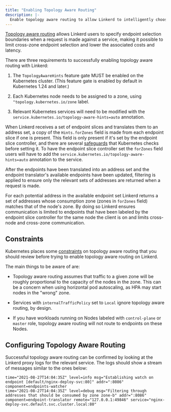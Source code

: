 ```yaml
---
title: "Enabling Topology Aware Routing"
description: |-
  Enable topology aware routing to allow Linkerd to intelligently choose same-zone endpoints
---
```


[Topology aware routing](../../features/topology-aware-routing/) allows
Linkerd users to specify endpoint selection boundaries when a request is made
against a service, making it possible to limit cross-zone endpoint selection
and lower the associated costs and latency.

There are three requirements to successfully enabling topology aware routing
with Linkerd:

1. The `TopologyAwareHints` feature gate MUST be enabled on the Kubernetes
   cluster. (This feature gate is enabled by default in Kubernetes 1.24 and
   later.)

2. Each Kubernetes node needs to be assigned to a zone, using
   `"topology.kubernetes.io/zone` label.

3. Relevant Kubernetes services will need to be modified with the
   `service.kubernetes.io/topology-aware-hints=auto` annotation.

When Linkerd receives a set of endpoint slices and translates them to an
address set, a copy of the `Hints.forZones` field is made from each endpoint
slice if one is present. This field is only present if it's set by the
endpoint slice controller, and there are several
[safeguards][topology-aware-routing-safeguards] that Kubernetes checks before
setting it. To have the endpoint slice controller set the `forZones` field
users will have to add the `service.kubernetes.io/topology-aware-hints=auto`
annotation to the service.

After the endpoints have been translated into an address set and the endpoint
translator's available endpoints have been updated, filtering is applied to
ensure only the relevant sets of addresses are returned when a request is
made.

For each potential address in the available endpoint set Linkerd returns a set
of addresses whose consumption zone (zones in `forZones` field) matches that
of the node's zone. By doing so Linkerd ensures communication is limited to
endpoints that have been labeled by the endpoint slice controller for the same
node the client is on and limits cross-node and cross-zone communication.

## Constraints

Kubernetes places some [constraints][topology-aware-routing-constraints] on
topology aware routing that you should review before trying to enable topology
aware routing on Linkerd.

The main things to be aware of are:

- Topology aware routing assumes that traffic to a given zone will be roughly
  proportional to the capacity of the nodes in the zone. This can be a concern
  when using horizontal pod autoscaling, as HPA may start nodes in the "wrong"
  zone.

- Services with `internalTrafficPolicy` set to `Local` ignore topology aware
  routing, by design.

- If you have workloads running on Nodes labeled with `control-plane` or
  `master` role, topology aware routing will not route to endpoints on these
  Nodes.

## Configuring Topology Aware Routing

Successful topology aware routing can be confirmed by looking at the Linkerd
proxy logs for the relevant service. The logs should show a stream of messages
similar to the ones below:

```text
time="2021-08-27T14:04:35Z" level=info msg="Establishing watch on endpoint [default/nginx-deploy-svc:80]" addr=":8086" component=endpoints-watcher
time="2021-08-27T14:04:35Z" level=debug msg="Filtering through addresses that should be consumed by zone zone-b" addr=":8086" component=endpoint-translator remote="127.0.0.1:49846" service="nginx-deploy-svc.default.svc.cluster.local:80"
```

[topology-aware-routing-safeguards]: https://kubernetes.io/docs/concepts/services-networking/topology-aware-hints/#safeguards
[topology-aware-routing-constraints]: https://kubernetes.io/docs/concepts/services-networking/topology-aware-hints/#constraints
